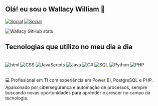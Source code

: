 ## Olá! eu sou o Wallacy William 👋

[![Social](https://img.shields.io/badge/LinkedIn-0077B5?style=for-the-badge&logo=linkedin&logoColor=white)](https://www.linkedin.com/in/wallacywilliam/)
[![Social](https://img.shields.io/badge/Instagram-E4405F?style=for-the-badge&logo=instagram&logoColor=white)](https://www.instagram.com/wallacy_0157)

![Wallacy GitHub stats](https://github-readme-stats.vercel.app/api?username=Wallacy0157&show_icons=true&theme=radical)

## Tecnologias que utilizo no meu dia a dia

<div style="display: inline_block"><br/>
  <img align="center" alt="html" src="https://img.shields.io/badge/HTML-239120?style=for-the-badge&logo=html5&logoColor=white" />
  <img align="center" alt="CSS" src="https://img.shields.io/badge/CSS-239120?&style=for-the-badge&logo=css3&logoColor=white" />
  <img align="center" alt="JavaScripts" src="https://img.shields.io/badge/JavaScript-323330?style=for-the-badge&logo=javascript&logoColor=F7DF1E" />
  <img align="center" alt="Java" src="https://img.shields.io/badge/Java-ED8B00?style=for-the-badge&logo=openjdk&logoColor=white" />
  <img align="center" alt="C#" src="https://img.shields.io/badge/C%23-239120?style=for-the-badge&logo=c-sharp&logoColor=white" />
  <img align="center" alt="SQL" src="https://img.shields.io/badge/MySQL-00000F?style=for-the-badge&logo=mysql&logoColor=white" />
  <img align="center" alt="Python" src="https://img.shields.io/badge/Python-14354C?style=for-the-badge&logo=python&logoColor=white" />
  <img align="center" alt="PHP" src="https://img.shields.io/badge/PHP-777BB4?style=for-the-badge&logo=php&logoColor=white" />
</div>
<br/>

💻 Profissional em TI com experiência em Power BI, PostgreSQL e PHP. Apaixonado por cibersegurança e automação de processos, sempre buscando novas oportunidades para aprender e crescer no campo da tecnologia.
